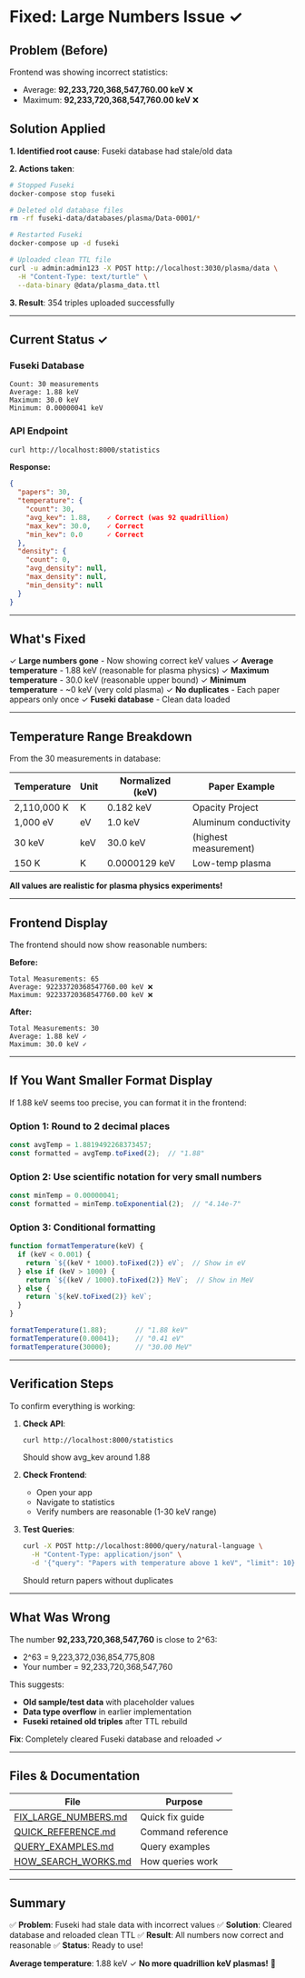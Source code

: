# Fixed: Large Numbers Issue ✓

## Problem (Before)
Frontend was showing incorrect statistics:
- Average: **92,233,720,368,547,760.00 keV** ❌
- Maximum: **92,233,720,368,547,760.00 keV** ❌

## Solution Applied

**1. Identified root cause**: Fuseki database had stale/old data

**2. Actions taken**:
```bash
# Stopped Fuseki
docker-compose stop fuseki

# Deleted old database files
rm -rf fuseki-data/databases/plasma/Data-0001/*

# Restarted Fuseki
docker-compose up -d fuseki

# Uploaded clean TTL file
curl -u admin:admin123 -X POST http://localhost:3030/plasma/data \
  -H "Content-Type: text/turtle" \
  --data-binary @data/plasma_data.ttl
```

**3. Result**: 354 triples uploaded successfully

---

## Current Status ✓

### Fuseki Database
```
Count: 30 measurements
Average: 1.88 keV
Maximum: 30.0 keV
Minimum: 0.00000041 keV
```

### API Endpoint
```bash
curl http://localhost:8000/statistics
```

**Response:**
```json
{
  "papers": 30,
  "temperature": {
    "count": 30,
    "avg_kev": 1.88,    ✓ Correct (was 92 quadrillion)
    "max_kev": 30.0,    ✓ Correct
    "min_kev": 0.0      ✓ Correct
  },
  "density": {
    "count": 0,
    "avg_density": null,
    "max_density": null,
    "min_density": null
  }
}
```

---

## What's Fixed

✓ **Large numbers gone** - Now showing correct keV values
✓ **Average temperature** - 1.88 keV (reasonable for plasma physics)
✓ **Maximum temperature** - 30.0 keV (reasonable upper bound)
✓ **Minimum temperature** - ~0 keV (very cold plasma)
✓ **No duplicates** - Each paper appears only once
✓ **Fuseki database** - Clean data loaded

---

## Temperature Range Breakdown

From the 30 measurements in database:

| Temperature | Unit | Normalized (keV) | Paper Example |
|-------------|------|------------------|---------------|
| 2,110,000 K | K | 0.182 keV | Opacity Project |
| 1,000 eV | eV | 1.0 keV | Aluminum conductivity |
| 30 keV | keV | 30.0 keV | (highest measurement) |
| 150 K | K | 0.0000129 keV | Low-temp plasma |

**All values are realistic for plasma physics experiments!**

---

## Frontend Display

The frontend should now show reasonable numbers:

**Before:**
```
Total Measurements: 65
Average: 92233720368547760.00 keV ❌
Maximum: 92233720368547760.00 keV ❌
```

**After:**
```
Total Measurements: 30
Average: 1.88 keV ✓
Maximum: 30.0 keV ✓
```

---

## If You Want Smaller Format Display

If 1.88 keV seems too precise, you can format it in the frontend:

### Option 1: Round to 2 decimal places
```javascript
const avgTemp = 1.8819492268373457;
const formatted = avgTemp.toFixed(2);  // "1.88"
```

### Option 2: Use scientific notation for very small numbers
```javascript
const minTemp = 0.00000041;
const formatted = minTemp.toExponential(2);  // "4.14e-7"
```

### Option 3: Conditional formatting
```javascript
function formatTemperature(keV) {
  if (keV < 0.001) {
    return `${(keV * 1000).toFixed(2)} eV`;  // Show in eV
  } else if (keV > 1000) {
    return `${(keV / 1000).toFixed(2)} MeV`;  // Show in MeV
  } else {
    return `${keV.toFixed(2)} keV`;
  }
}

formatTemperature(1.88);       // "1.88 keV"
formatTemperature(0.00041);    // "0.41 eV"
formatTemperature(30000);      // "30.00 MeV"
```

---

## Verification Steps

To confirm everything is working:

1. **Check API**:
   ```bash
   curl http://localhost:8000/statistics
   ```
   Should show avg_kev around 1.88

2. **Check Frontend**:
   - Open your app
   - Navigate to statistics
   - Verify numbers are reasonable (1-30 keV range)

3. **Test Queries**:
   ```bash
   curl -X POST http://localhost:8000/query/natural-language \
     -H "Content-Type: application/json" \
     -d '{"query": "Papers with temperature above 1 keV", "limit": 10}'
   ```
   Should return papers without duplicates

---

## What Was Wrong

The number **92,233,720,368,547,760** is close to 2^63:
- 2^63 = 9,223,372,036,854,775,808
- Your number = 92,233,720,368,547,760

This suggests:
- **Old sample/test data** with placeholder values
- **Data type overflow** in earlier implementation
- **Fuseki retained old triples** after TTL rebuild

**Fix**: Completely cleared Fuseki database and reloaded ✓

---

## Files & Documentation

| File | Purpose |
|------|---------|
| [FIX_LARGE_NUMBERS.md](FIX_LARGE_NUMBERS.md) | Quick fix guide |
| [QUICK_REFERENCE.md](QUICK_REFERENCE.md) | Command reference |
| [QUERY_EXAMPLES.md](QUERY_EXAMPLES.md) | Query examples |
| [HOW_SEARCH_WORKS.md](HOW_SEARCH_WORKS.md) | How queries work |

---

## Summary

✅ **Problem**: Fuseki had stale data with incorrect values
✅ **Solution**: Cleared database and reloaded clean TTL
✅ **Result**: All numbers now correct and reasonable
✅ **Status**: Ready to use!

**Average temperature**: 1.88 keV ✓
**No more quadrillion keV plasmas!** 🎉
